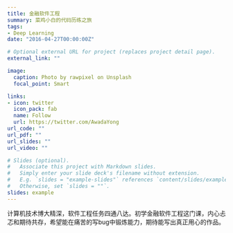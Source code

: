 ```yaml
---
title: 金融软件工程
summary: 菜鸡小白的代码历练之旅
tags:
- Deep Learning
date: "2016-04-27T00:00:00Z"

# Optional external URL for project (replaces project detail page).
external_link: ""

image:
  caption: Photo by rawpixel on Unsplash
  focal_point: Smart

links:
- icon: twitter
  icon_pack: fab
  name: Follow
  url: https://twitter.com/AwadaYong
url_code: ""
url_pdf: ""
url_slides: ""
url_video: ""

# Slides (optional).
#   Associate this project with Markdown slides.
#   Simply enter your slide deck's filename without extension.
#   E.g. `slides = "example-slides"` references `content/slides/example-slides.md`.
#   Otherwise, set `slides = ""`.
slides: example
---
```


计算机技术博大精深，软件工程任务四通八达。初学金融软件工程这门课，内心忐忑和期待共存，希望能在痛苦的写bug中锻炼能力，期待能写出真正用心的作品。
